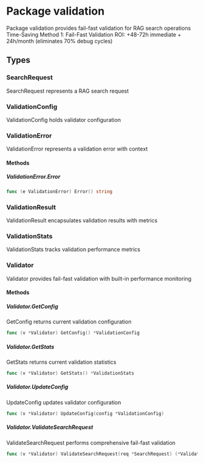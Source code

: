 # Package validation

Package validation provides fail-fast validation for RAG search operations
Time-Saving Method 1: Fail-Fast Validation
ROI: +48-72h immediate + 24h/month (eliminates 70% debug cycles)


## Types

### SearchRequest

SearchRequest represents a RAG search request


### ValidationConfig

ValidationConfig holds validator configuration


### ValidationError

ValidationError represents a validation error with context


#### Methods

##### ValidationError.Error

```go
func (e ValidationError) Error() string
```

### ValidationResult

ValidationResult encapsulates validation results with metrics


### ValidationStats

ValidationStats tracks validation performance metrics


### Validator

Validator provides fail-fast validation with built-in performance monitoring


#### Methods

##### Validator.GetConfig

GetConfig returns current validation configuration


```go
func (v *Validator) GetConfig() *ValidationConfig
```

##### Validator.GetStats

GetStats returns current validation statistics


```go
func (v *Validator) GetStats() *ValidationStats
```

##### Validator.UpdateConfig

UpdateConfig updates validator configuration


```go
func (v *Validator) UpdateConfig(config *ValidationConfig)
```

##### Validator.ValidateSearchRequest

ValidateSearchRequest performs comprehensive fail-fast validation


```go
func (v *Validator) ValidateSearchRequest(req *SearchRequest) (*ValidationResult, error)
```

